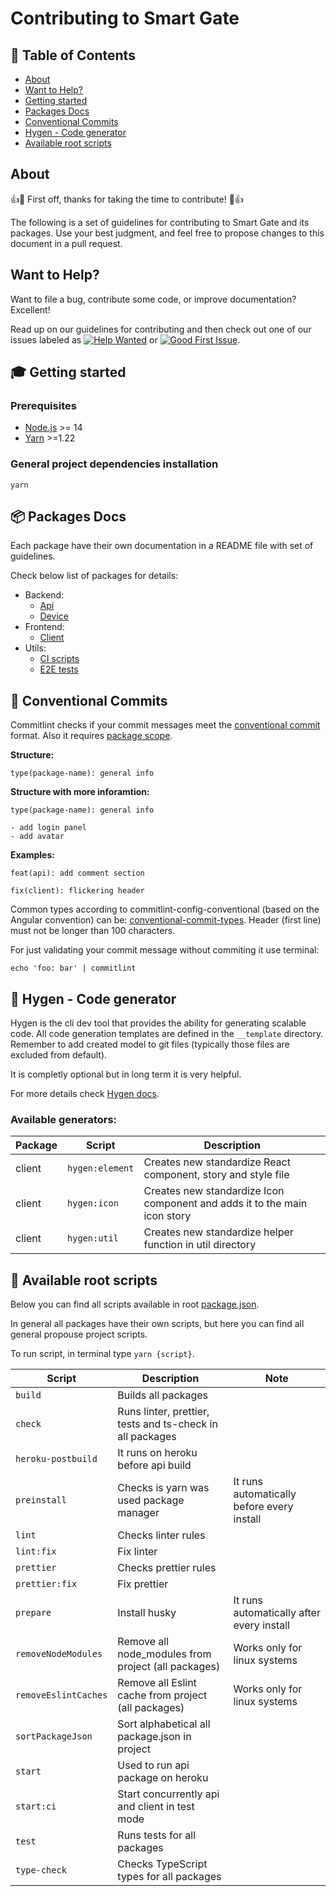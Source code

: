 # Contributing to Smart Gate

## 🚩 Table of Contents

- [About](#-about)
- [Want to Help?](#-want-to-help)
- [Getting started](#-getting-started)
- [Packages Docs](#-packages-docs)
- [Conventional Commits](#-conventional-commits)
- [Hygen - Code generator](#-hygen-code-generator)
- [Available root scripts](#-available-root-scripts)

## About

👍🎉 First off, thanks for taking the time to contribute! 🎉👍

The following is a set of guidelines for contributing to Smart Gate and its packages. Use your best judgment, and feel free to propose changes to this document in a pull request.

## Want to Help?

Want to file a bug, contribute some code, or improve documentation? Excellent!

Read up on our guidelines for contributing and then check out one of our issues labeled as [![Help Wanted](https://img.shields.io/github/issues/Jozwiaczek/smart-gate/help%20wanted.svg)](https://github.com/Jozwiaczek/smart-gate/issues?q=is%3Aopen+is%3Aissue+label%3A%22help-wanted%22) or [![Good First Issue](https://img.shields.io/github/issues/Jozwiaczek/smart-gate/good%20first%20issue.svg)](https://github.com/Jozwiaczek/smart-gate/issues?q=is%3Aopen+is%3Aissue+label%3A%22good+first+issue%22).

## 🎓 Getting started

### Prerequisites

- [Node.js](https://nodejs.org/en/) >= 14
- [Yarn](https://classic.yarnpkg.com/lang/en/) >=1.22

### General project dependencies installation

```shell script
yarn
```

## 📦 Packages Docs

Each package have their own documentation in a README file with set of guidelines.

Check below list of packages for details:

- Backend:
  - [Api](./packages/api/README.md)
  - [Device](./packages/device/README.md)
- Frontend:
  - [Client](./packages/client/README.md)
- Utils:
  - [CI scripts](./packages/ci-scipts/README.md)
  - [E2E tests](./packages/e2e/README.md)

## 📏 Conventional Commits

Commitlint checks if your commit messages meet the [conventional commit](https://www.conventionalcommits.org/en/v1.0.0/) format.
Also it requires [package scope](https://www.npmjs.com/package/@commitlint/config-lerna-scopes).

**Structure:**

```git
type(package-name): general info
```

**Structure with more inforamtion:**

```git
type(package-name): general info

- add login panel
- add avatar
```

**Examples:**

```git
feat(api): add comment section
```

```git
fix(client): flickering header
```

Common types according to commitlint-config-conventional (based on the Angular convention) can be:
[conventional-commit-types](https://github.com/commitizen/conventional-commit-types/blob/master/index.json).
Header (first line) must not be longer than 100 characters.

For just validating your commit message without commiting it use terminal:

```shell
echo 'foo: bar' | commitlint
```

## 🤖 Hygen - Code generator

Hygen is the cli dev tool that provides the ability for generating scalable code.
All code generation templates are defined in the `__template` directory.
Remember to add created model to git files (typically those files are excluded from default).

It is completly optional but in long term it is very helpful.

For more details check [Hygen docs](https://www.hygen.io/docs/quick-start/).

### Available generators:

| Package | Script          | Description                                                               |
| ------- | --------------- | ------------------------------------------------------------------------- |
| client  | `hygen:element` | Creates new standardize React component, story and style file             |
| client  | `hygen:icon`    | Creates new standardize Icon component and adds it to the main icon story |
| client  | `hygen:util`    | Creates new standardize helper function in util directory                 |

## 📝 Available root scripts

Below you can find all scripts available in root [package.json](package.json).

In general all packages have their own scripts, but here you can find all general propouse project scripts.

To run script, in terminal type `yarn {script}`.

| Script               | Description                                               | Note                                       |
| -------------------- | --------------------------------------------------------- | ------------------------------------------ |
| `build`              | Builds all packages                                       |                                            |
| `check`              | Runs linter, prettier, tests and ts-check in all packages |                                            |
| `heroku-postbuild`   | It runs on heroku before api build                        |                                            |
| `preinstall`         | Checks is yarn was used package manager                   | It runs automatically before every install |
| `lint`               | Checks linter rules                                       |                                            |
| `lint:fix`           | Fix linter                                                |                                            |
| `prettier`           | Checks prettier rules                                     |                                            |
| `prettier:fix`       | Fix prettier                                              |                                            |
| `prepare`            | Install husky                                             | It runs automatically after every install  |
| `removeNodeModules`  | Remove all node_modules from project (all packages)       | Works only for linux systems               |
| `removeEslintCaches` | Remove all Eslint cache from project (all packages)       | Works only for linux systems               |
| `sortPackageJson`    | Sort alphabetical all package.json in project             |                                            |
| `start`              | Used to run api package on heroku                         |                                            |
| `start:ci`           | Start concurrently api and client in test mode            |                                            |
| `test`               | Runs tests for all packages                               |                                            |
| `type-check`         | Checks TypeScript types for all packages                  |                                            |
